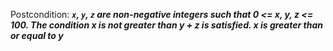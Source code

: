 Postcondition: ***`x`, `y`, `z` are non-negative integers such that 0 <= x, y, z <= 100. The condition x is not greater than y + z is satisfied. x is greater than or equal to y***